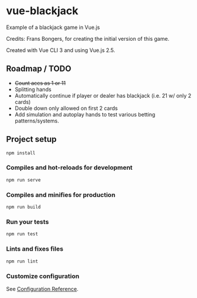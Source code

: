 # vue-blackjack
Example of a blackjack game in Vue.js

Credits: Frans Bongers, for creating the initial version of this game.

Created with Vue CLI 3 and using Vue.js 2.5.

## Roadmap / TODO
- <strike> Count aces as 1 or 11</strike>
- Splitting hands
- Automatically continue if player or dealer has blackjack (i.e. 21 w/ only 2 cards)
- Double down only allowed on first 2 cards
- Add simulation and autoplay hands to test various betting patterns/systems.

## Project setup
```
npm install
```

### Compiles and hot-reloads for development
```
npm run serve
```

### Compiles and minifies for production
```
npm run build
```

### Run your tests
```
npm run test
```

### Lints and fixes files
```
npm run lint
```

### Customize configuration
See [Configuration Reference](https://cli.vuejs.org/config/).
